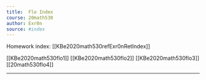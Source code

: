 ```yaml
---
title:  Flo Index
course: 20math530
author: Exr0n
source: #index
---
```


Homework index: [[KBe2020math530refExr0nRetIndex]]

[[KBe2020math530flo1]]
[[KBe2020math530flo2]]
[[KBe2020math530flo3]]
[[20math530flo4]]

---
